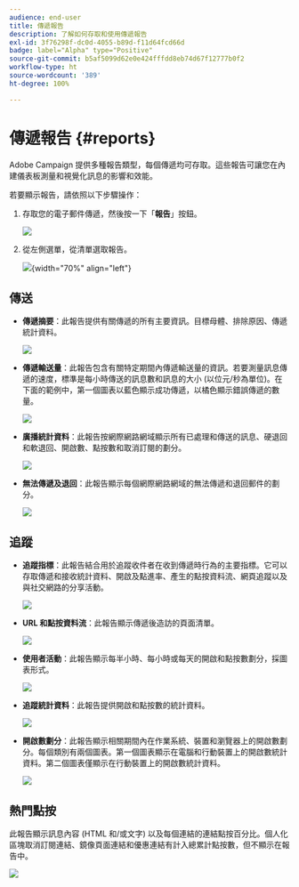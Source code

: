 ```yaml
---
audience: end-user
title: 傳遞報告
description: 了解如何存取和使用傳遞報告
exl-id: 3f76298f-dc0d-4055-b89d-f11d64fcd66d
badge: label="Alpha" type="Positive"
source-git-commit: b5af5099d62e0e424fffdd8eb74d67f12777b0f2
workflow-type: ht
source-wordcount: '389'
ht-degree: 100%

---
```


# 傳遞報告 {#reports}


Adobe Campaign 提供多種報告類型，每個傳遞均可存取。這些報告可讓您在內建儀表板測量和視覺化訊息的影響和效能。

若要顯示報告，請依照以下步驟操作：

1. 存取您的電子郵件傳遞，然後按一下「**報告**」按鈕。

   ![](assets/reporting.png)

1. 從左側選單，從清單選取報告。

   ![](assets/reporting2.png){width="70%" align="left"}

## 傳送

* **傳遞摘要**：此報告提供有關傳遞的所有主要資訊。目標母體、排除原因、傳遞統計資料。

   ![](assets/reporting3.png)

* **傳遞輸送量**：此報告包含有關特定期間內傳遞輸送量的資訊。若要測量訊息傳遞的速度，標準是每小時傳送的訊息數和訊息的大小 (以位元/秒為單位)。在下面的範例中，第一個圖表以藍色顯示成功傳遞，以橘色顯示錯誤傳遞的數量。

   ![](assets/reporting3bis.png)

* **廣播統計資料**：此報告按網際網路網域顯示所有已處理和傳送的訊息、硬退回和軟退回、開啟數、點按數和取消訂閱的劃分。

   ![](assets/reporting4.png)

* **無法傳遞及退回**：此報告顯示每個網際網路網域的無法傳遞和退回郵件的劃分。

   ![](assets/reporting5.png)

## 追蹤

* **追蹤指標**：此報告結合用於追蹤收件者在收到傳遞時行為的主要指標。它可以存取傳遞和接收統計資料、開啟及點進率、產生的點按資料流、網頁追蹤以及與社交網路的分享活動。

   ![](assets/reporting6.png)

* **URL 和點按資料流**：此報告顯示傳遞後造訪的頁面清單。

   ![](assets/reporting7.png)

* **使用者活動**：此報告顯示每半小時、每小時或每天的開啟和點按數劃分，採圖表形式。

   ![](assets/reporting8.png)

* **追蹤統計資料**：此報告提供開啟和點按數的統計資料。

   ![](assets/reporting9.png)

* **開啟數劃分**：此報告顯示相關期間內在作業系統、裝置和瀏覽器上的開啟數劃分。每個類別有兩個圖表。第一個圖表顯示在電腦和行動裝置上的開啟數統計資料。第二個圖表僅顯示在行動裝置上的開啟數統計資料。

   ![](assets/reporting10.png)

## 熱門點按

此報告顯示訊息內容 (HTML 和/或文字) 以及每個連結的連結點按百分比。個人化區塊取消訂閱連結、鏡像頁面連結和優惠連結有計入總累計點按數，但不顯示在報告中。

![](assets/reporting11.png)
